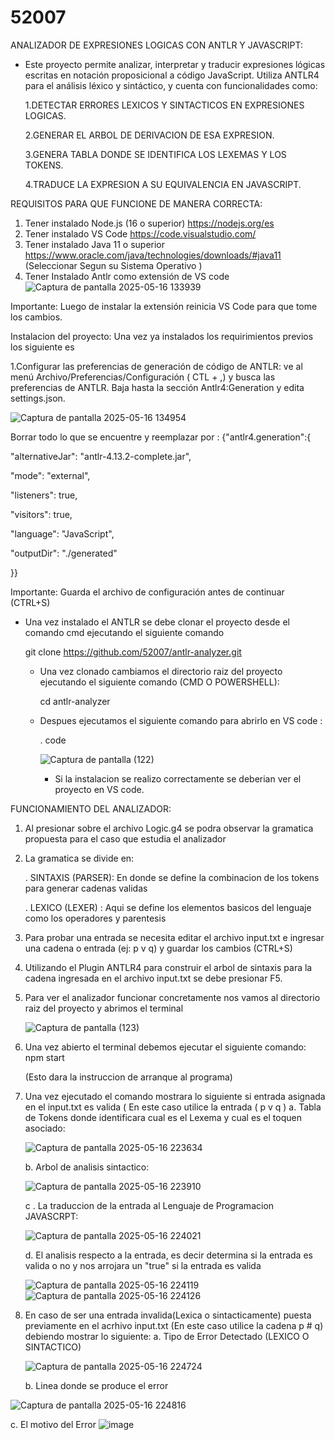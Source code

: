 # 52007
ANALIZADOR DE EXPRESIONES LOGICAS CON ANTLR Y JAVASCRIPT:

- Este proyecto permite analizar, interpretar y traducir expresiones lógicas escritas en notación proposicional a código JavaScript. Utiliza ANTLR4 para el análisis léxico y sintáctico, y     cuenta con funcionalidades como:

   1.DETECTAR ERRORES LEXICOS Y SINTACTICOS EN EXPRESIONES LOGICAS. 

   2.GENERAR EL ARBOL DE DERIVACION DE ESA EXPRESION.

   3.GENERA TABLA DONDE SE IDENTIFICA LOS LEXEMAS Y LOS TOKENS. 

   4.TRADUCE LA EXPRESION A SU EQUIVALENCIA EN JAVASCRIPT. 

REQUISITOS PARA QUE FUNCIONE DE MANERA CORRECTA: 
 1. Tener instalado Node.js (16 o superior)
    https://nodejs.org/es
 2. Tener instalado VS Code
    https://code.visualstudio.com/ 
 3. Tener instalado Java 11 o superior
    https://www.oracle.com/java/technologies/downloads/#java11
    (Seleccionar Segun su Sistema Operativo )  
 5. Tener Instalado Antlr como extensión de VS code
   ![Captura de pantalla 2025-05-16 133939](https://github.com/user-attachments/assets/8e696f89-9d85-4469-9834-737c1bcc28ae)


Importante: Luego de instalar la extensión reinicia VS Code para que tome los cambios.

Instalacion del proyecto: Una vez ya instalados los requirimientos previos los siguiente es

1.Configurar las preferencias de generación de código de ANTLR: ve al menú
Archivo/Preferencias/Configuración ( CTL + ,) y busca las preferencias de ANTLR. Baja hasta
la sección Antlr4:Generation y edita settings.json. 

![Captura de pantalla 2025-05-16 134954](https://github.com/user-attachments/assets/9c548d40-4ea5-42df-a821-58ab552e8dae)
 
 
 Borrar todo lo que se encuentre y reemplazar por : 
{"antlr4.generation":{

"alternativeJar": "antlr-4.13.2-complete.jar",
 
 "mode": "external",
 
 "listeners": true,

 "visitors": true,
 
 "language": "JavaScript",

 "outputDir": "./generated"
 
 }}

  Importante: Guarda el archivo de configuración antes de continuar (CTRL+S)

  - Una vez instalado el ANTLR se debe clonar el proyecto desde el comando cmd ejecutando el siguiente comando

    git clone https://github.com/52007/antlr-analyzer.git

    - Una vez clonado cambiamos el directorio raiz del proyecto ejecutando el siguiente comando (CMD O POWERSHELL):

      cd antlr-analyzer
    - Despues ejecutamos el siguiente comando para abrirlo en VS code :

       . code

      ![Captura de pantalla (122)](https://github.com/user-attachments/assets/d8ebca0f-cafe-4da5-9af6-42d4862fa621)


      - Si la instalacion se realizo correctamente se deberian ver el proyecto en VS code.

FUNCIONAMIENTO DEL ANALIZADOR: 
1. Al presionar sobre el archivo Logic.g4 se podra observar la gramatica propuesta para el caso que estudia el analizador
2. La gramatica se divide en:

    . SINTAXIS (PARSER): En donde se define la combinacion de los tokens para generar cadenas validas

    . LEXICO (LEXER) : Aqui se define los elementos basicos del lenguaje como los operadores y parentesis

3. Para probar una entrada se necesita editar el archivo input.txt e ingresar una cadena o entrada (ej: p v q) y guardar los cambios (CTRL+S) 
4. Utilizando el Plugin ANTLR4 para construir el arbol de sintaxis para la cadena ingresada en el archivo input.txt se debe presionar F5.
5. Para ver el analizador funcionar concretamente nos vamos al directorio raiz del proyecto y abrimos el terminal

    ![Captura de pantalla (123)](https://github.com/user-attachments/assets/0fa41148-1d6d-4940-912f-7336d5a2c7aa)


6. Una vez abierto el terminal debemos ejecutar el siguiente comando: npm start

   (Esto dara la instruccion de arranque al programa)

7. Una vez ejecutado el comando mostrara lo siguiente si entrada asignada en el input.txt es valida ( En este caso utilice la entrada ( p v q )
    a. Tabla de Tokens donde identificara cual es el Lexema y cual es el toquen asociado:


    ![Captura de pantalla 2025-05-16 223634](https://github.com/user-attachments/assets/09791943-d56c-42a4-8c30-a6825583a1d5)


    b. Arbol de analisis sintactico:


   ![Captura de pantalla 2025-05-16 223910](https://github.com/user-attachments/assets/896f42f1-1b51-40ed-8a03-88a30e9ef009)

   
    c . La traduccion de la entrada al Lenguaje de Programacion JAVASCRPT:


    ![Captura de pantalla 2025-05-16 224021](https://github.com/user-attachments/assets/cb3de902-66a6-4145-a5c1-6318f0af8625)

   d. El analisis respecto a la entrada, es decir determina si la entrada es valida o no y nos arrojara un "true" si la entrada es valida

    ![Captura de pantalla 2025-05-16 224119](https://github.com/user-attachments/assets/57c7ba11-aab8-495e-ac72-f82cd4faefdc)
    ![Captura de pantalla 2025-05-16 224126](https://github.com/user-attachments/assets/4e1bd1ee-1a41-4b3f-9d2a-5642335e94d9)

8. En caso de ser una entrada invalida(Lexica o sintacticamente) puesta previamente en el acrhivo input.txt (En este caso utilice la cadena p # q) debiendo mostrar lo siguiente:
    a. Tipo de Error Detectado (LEXICO O SINTACTICO) 

   ![Captura de pantalla 2025-05-16 224724](https://github.com/user-attachments/assets/511b9e06-8d72-42bd-918f-582b176f9e3c)

   b. Linea donde se produce el error

 ![Captura de pantalla 2025-05-16 224816](https://github.com/user-attachments/assets/d0de621d-954f-4ab4-aad8-e54a3ab8df1f)

   c. El motivo del Error
   ![image](https://github.com/user-attachments/assets/e741ac31-ecbc-427f-b4b9-69007ceb5c41)


 



    
     
